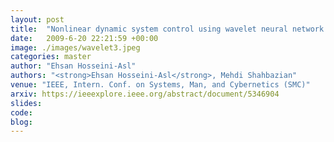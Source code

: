 ```yaml
---
layout: post
title:  "Nonlinear dynamic system control using wavelet neural network based on sampling theory"
date:   2009-6-20 22:21:59 +00:00
image: ./images/wavelet3.jpeg
categories: master
author: "Ehsan Hosseini-Asl"
authors: "<strong>Ehsan Hosseini-Asl</strong>, Mehdi Shahbazian"
venue: "IEEE, Intern. Conf. on Systems, Man, and Cybernetics (SMC)"
arxiv: https://ieeexplore.ieee.org/abstract/document/5346904
slides:
code: 
blog: 
---
```

 
